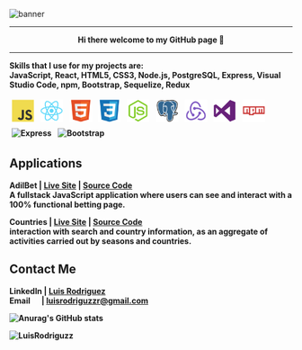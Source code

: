 <p>
  <img width="850" src="LuisRodriguezz.jpg" alt="banner">
</p>

---
<p align="center">    <b>Hi there welcome to my GitHub page 👋 <b> </p> 




  
  ---
  **Skills that I use for my projects are:**<br>
    JavaScript, React, HTML5, CSS3, Node.js, PostgreSQL, Express, Visual Studio Code, npm, Bootstrap, Sequelize, Redux
    <p>
      <img src="https://raw.githubusercontent.com/devicons/devicon/c7d326b6009e60442abc35fa45706d6f30ee4c8e/icons/javascript/javascript-original.svg" alt="JavaScript" height="40" style="vertical-align:top; margin:4px">
      <img src="https://raw.githubusercontent.com/devicons/devicon/c7d326b6009e60442abc35fa45706d6f30ee4c8e/icons/react/react-original.svg" alt="React" height="40" style="vertical-align:top; margin:4px">
      <img src="https://raw.githubusercontent.com/devicons/devicon/c7d326b6009e60442abc35fa45706d6f30ee4c8e/icons/html5/html5-original.svg" alt="HTML" height="40" style="vertical-align:top; margin:4px">
      <img src="https://raw.githubusercontent.com/devicons/devicon/c7d326b6009e60442abc35fa45706d6f30ee4c8e/icons/css3/css3-original.svg" alt="CSS" height="40" style="vertical-   align:top; margin:4px">
      <img src="https://raw.githubusercontent.com/devicons/devicon/c7d326b6009e60442abc35fa45706d6f30ee4c8e/icons/nodejs/nodejs-original.svg" alt="NodeJS" height="40" style="vertical-align:top; margin:4px">
      <img src="https://raw.githubusercontent.com/devicons/devicon/c7d326b6009e60442abc35fa45706d6f30ee4c8e/icons/postgresql/postgresql-original.svg" alt="PostgreSQL" height="40" style="vertical-align:top; margin:4px">
      <img src="https://raw.githubusercontent.com/sachinverma53121/sachinverma53121/master/icons/redux.png" alt="Redux" height="40" style="vertical-align:top; margin:4px">
      <img src="https://raw.githubusercontent.com/devicons/devicon/c7d326b6009e60442abc35fa45706d6f30ee4c8e/icons/visualstudio/visualstudio-plain.svg" alt="VSCode" height="40" style="vertical-align:top; margin:4px">
      <img src="https://raw.githubusercontent.com/devicons/devicon/c7d326b6009e60442abc35fa45706d6f30ee4c8e/icons/npm/npm-original-wordmark.svg" alt="npm" height="40" style="vertical-align:top; margin:4px">
      <img src="https://www.vectorlogo.zone/logos/expressjs/expressjs-icon.svg" alt="Express" height="40" style="vertical-align:top; margin:4px">
      <img src="https://getbootstrap.com/docs/5.2/assets/brand/bootstrap-logo-shadow.png" alt="Bootstrap" height="40" style="vertical-align:top; margin:4px">
    </p>

## Applications
**AdilBet** | [Live Site](https://adil-bet.vercel.app/) | [Source Code](https://github.com/LuisRodriguzz/PF-AdilBet)<br>
A fullstack JavaScript application where users can see and interact with a 100% functional betting page.

**Countries** | [Live Site](https://front-api-countries.vercel.app/) | [Source Code](https://github.com/LuisRodriguzz/Front-API-Countries)<br>
interaction with search and country information, as an aggregate of activities carried out by seasons and countries.

## Contact Me

**LinkedIn** | [Luis Rodriguez](https://www.linkedin.com/in/luisrodriguezzr/)<br>
**Email**&nbsp;&nbsp;&nbsp;&nbsp;&nbsp;&nbsp;| luisrodriguzzr@gmail.com<br>


![Anurag's GitHub stats](https://github-readme-stats.vercel.app/api?username=LuisRodriguzz&show_icons=true&theme=gruvbox)
  
<p align="left"> <img src="https://komarev.com/ghpvc/?username=LuisRodiguzz&label=Profile%20views&color=0e75b6&style=flat" alt="LuisRodriguzz" /> </p>
